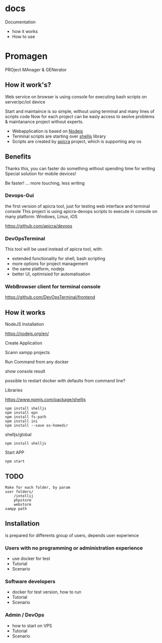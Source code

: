 # docs
Documentation
+ how it works
+ How to use

# Promagen
PROject MAnager & GENerator

## How it work's?
Web service on browser is using console for executing bash scripts on server/pc/iot device

Start and maintaince is so simple, without using terminal and many lines of scripts code
Now for each project can be easly access to seolve problems & maintanance project without experts.

+ Webapplication is based on [Nodejs](https://nodejs.org/en/)
+ Terminal scripts are starting over [shelljs](https://github.com/shelljs/shelljs) library
+ Scripts are created by [apicra](https://github.com/apicra) project, which is supporting any os


## Benefits
Thanks this, you can faster do something without spending time for writing
Special solution for mobile devices!

Be faster!
... more touching, less writing

### Devops-Gui
the first version of apicra tool, just for testing web interface and terminal console
This project is using apicra-devops scripts to execute in console on many platform: Windows, Linux, iOS

https://github.com/apicra/devops

### DevOpsTerminal
This tool will be used instead of apicra tool, with:
+ extended functionality for shell, bash scripting
+ more options for project management
+ the same platform, nodejs
+ better UI, optimisied for automatisation

### WebBrowser client for terminal console 
https://github.com/DevOpsTerminal/frontend

## How it works
NodeJS Installation

https://nodejs.org/en/

Create Application

Scann xampp projects

Run Command from any docker

show console result

possible to restart docker with defaults from command line?

Libraries

https://www.npmjs.com/package/shelljs

    npm install shelljs
    npm install opn
    npm install fs-path
    npm install ini
    npm install --save os-homedir

shelljs/global

    npm install shelljs

Start APP

    npm start
    
    
## TODO
    
    Make for each folder, by param     
    user folders/
        /intellij
        phpstorm
        webstorm
    xampp path
    
    
    
    



## Installation
is prepared for differents group of users, depends user experience


### Users with no programming or administration experience
+ use docker for test
+ Tutorial
+ Scenario

### Software developers
+ docker for test version, how to run
+ Tutorial
+ Scenario


### Admin / DevOps
+ how to start on VPS
+ Tutorial
+ Scenario
